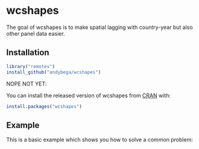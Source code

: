 
<!-- README.md is generated from README.Rmd. Please edit that file -->
wcshapes
========

The goal of wcshapes is to make spatial lagging with country-year but also other panel data easier.

Installation
------------

``` r
library("remotes")
install_github("andybega/wcshapes")
```

NOPE NOT YET:

You can install the released version of wcshapes from [CRAN](https://CRAN.R-project.org) with:

``` r
install.packages("wcshapes")
```

Example
-------

This is a basic example which shows you how to solve a common problem:
